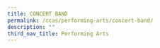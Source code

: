 ```yaml
---
title: CONCERT BAND
permalink: /ccas/performing-arts/concert-band/
description: ""
third_nav_title: Performing Arts
---
```

